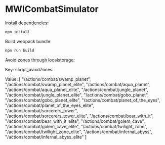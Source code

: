 # MWICombatSimulator

Install dependencies: 

```bash
npm install
```

Build webpack bundle

```bash
npm run build
```

Avoid zones through localstorage:

Key:
script_avoidZones

Value:
[
    "/actions/combat/swamp_planet",
    "/actions/combat/swamp_planet_elite",
    "/actions/combat/aqua_planet",
    "/actions/combat/aqua_planet_elite",
    "/actions/combat/jungle_planet",
    "/actions/combat/jungle_planet_elite",
    "/actions/combat/gobo_planet",
    "/actions/combat/gobo_planet_elite",
    "/actions/combat/planet_of_the_eyes",
    "/actions/combat/planet_of_the_eyes_elite",
    "/actions/combat/sorcerers_tower",
    "/actions/combat/sorcerers_tower_elite",
    "/actions/combat/bear_with_it",
    "/actions/combat/bear_with_it_elite",
    "/actions/combat/golem_cave",
    "/actions/combat/golem_cave_elite",
    "/actions/combat/twilight_zone",
    "/actions/combat/twilight_zone_elite",
    "/actions/combat/infernal_abyss",
    "/actions/combat/infernal_abyss_elite"
]
